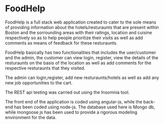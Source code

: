 # FoodHelp
FoodHelp is a full stack web application created to cater to the sole means of providing information about the hotels/resturaunts that are present within Boston and the sorrounding areas with their ratings, location and cuisine respectively so as to help people prioritize their visits as well as add comments as means of feedback for these resturaunts.

FoodHelp basically has two functionalities that includes the user/customer and the admin, the customer can view login, register, view the details of the resturaunts on the basis of the location as well as add comments for the respective resturaunts that they visited.

The admin can login,register, add new resturaunts/hotels as well as add any new job opportunities to the cart.

The REST api testing was carried out using the Insomnia tool.

The front end of the application is coded using angular-js, while the back-end has been coded using node-js. The database used here is Mongo db, while mongoose js has been used to provide a rigorous modeling environment for the data.
